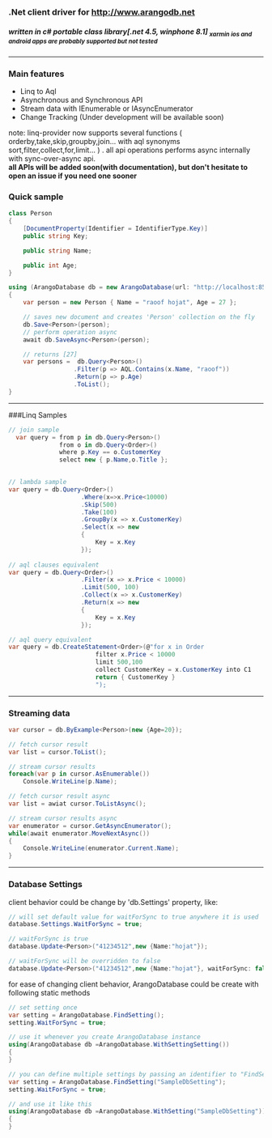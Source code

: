 ### .Net client driver for http://www.arangodb.net
##### written in c# portable class library[.net 4.5, winphone 8.1] <h8><sub>xarmin ios and android apps are probably supported but not tested</sub></h8>
<hr/>

### Main features
* Linq to Aql
* Asynchronous and Synchronous API
* Stream data with IEnumerable or IAsyncEnumerator 
* Change Tracking (Under development will be available soon)

note:
linq-provider now supports several functions ( orderby,take,skip,groupby,join... with aql synonyms sort,filter,collect,for,limit... )
. all api operations performs async internally with sync-over-async api. 
<br/><b>all APIs will be added soon(with documentation), but don't hesitate to open an issue if you need one sooner</b>

### Quick sample
```csharp
class Person
{
    [DocumentProperty(Identifier = IdentifierType.Key)]
    public string Key;

    public string Name;

    public int Age;
}

using (ArangoDatabase db = new ArangoDatabase(url: "http://localhost:8529", database: "SampleDB"))
{
    var person = new Person { Name = "raoof hojat", Age = 27 };

    // saves new document and creates 'Person' collection on the fly
    db.Save<Person>(person);
    // perform operation async
    await db.SaveAsync<Person>(person);

    // returns [27]
    var persons =  db.Query<Person>()
                  .Filter(p => AQL.Contains(x.Name, "raoof"))
                  .Return(p => p.Age)
                  .ToList();
}
```
<hr/>

###Linq Samples
```c#
// join sample
  var query = from p in db.Query<Person>()
              from o in db.Query<Order>()
              where p.Key == o.CustomerKey
              select new { p.Name,o.Title };
      
```
```c#
// lambda sample
var query = db.Query<Order>()
                    .Where(x=>x.Price<10000)
                    .Skip(500)
                    .Take(100)
                    .GroupBy(x => x.CustomerKey)
                    .Select(x => new
                    {
                        Key = x.Key
                    });
          
// aql clauses equivalent
var query = db.Query<Order>()
                    .Filter(x => x.Price < 10000)
                    .Limit(500, 100)
                    .Collect(x => x.CustomerKey)
                    .Return(x => new
                    {
                        Key = x.Key
                    });

// aql query equivalent
var query = db.CreateStatement<Order>(@"for x in Order
                        filter x.Price < 10000
                        limit 500,100
                        collect CustomerKey = x.CustomerKey into C1
                        return { CustomerKey }
                        ");
``` 
<hr/>

### Streaming data

```c#
var cursor = db.ByExample<Person>(new {Age=20});

// fetch cursor result
var list = cursor.ToList();

// stream cursor results
foreach(var p in cursor.AsEnumerable())
    Console.WriteLine(p.Name);

// fetch cursor result async
var list = awiat cursor.ToListAsync();

// stream cursor results async
var enumerator = cursor.GetAsyncEnumerator();
while(await enumerator.MoveNextAsync())
{
    Console.WriteLine(enumerator.Current.Name);
}
```

<hr/>

### Database Settings

client behavior could be change by 'db.Settings' property, like:

```c#
// will set default value for waitForSync to true anywhere it is used 
database.Settings.WaitForSync = true;

// waitForSync is true
database.Update<Person>("41234512",new {Name:"hojat"});

// waitForSync will be overridden to false
database.Update<Person>("41234512",new {Name:"hojat"}, waitForSync: false);
```

for ease of changing client behavior, ArangoDatabase could be create with following static methods

```c#
// set setting once
var setting = ArangoDatabase.FindSetting();
setting.WaitForSync = true;

// use it whenever you create ArangoDatabase instance
using(ArangoDatabase db =ArangoDatabase.WithSettingSetting())
{
}

// you can define multiple settings by passing an identifier to "FindSetting"
var setting = ArangoDatabase.FindSetting("SampleDbSetting");
setting.WaitForSync = true;

// and use it like this
using(ArangoDatabase db =ArangoDatabase.WithSetting("SampleDbSetting"))
{
}
```
